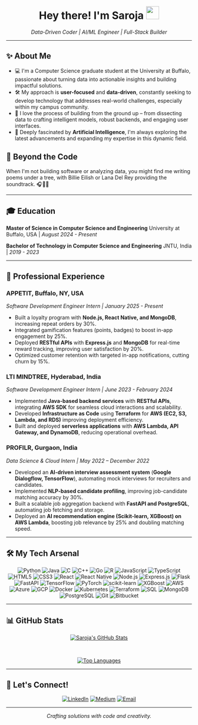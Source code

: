 <div align="center">
  <h1>Hey there! I'm Saroja <img src="https://media.giphy.com/media/hvRJCLFzcasrR4ia7z/giphy.gif" width="35px"></h1>
  <i>Data-Driven Coder | AI/ML Engineer | Full-Stack Builder</i>
</div>

---

## ✨ About Me
- 💻 I'm a Computer Science graduate student at the University at Buffalo, passionate about turning data into actionable insights and building impactful solutions.
- 🛠️ My approach is **user-focused** and **data-driven**, constantly seeking to develop technology that addresses real-world challenges, especially within my campus community.
- 🚀 I love the process of building from the ground up – from dissecting data to crafting intelligent models, robust backends, and engaging user interfaces.
- 🧠 Deeply fascinated by **Artificial Intelligence**, I'm always exploring the latest advancements and expanding my expertise in this dynamic field.

## 🤔 Beyond the Code
When I'm not building software or analyzing data, you might find me writing poems under a tree, with Billie Eilish or Lana Del Rey providing the soundtrack. 🎧📜🌳

---

## 🎓 Education
**Master of Science in Computer Science and Engineering**
University at Buffalo, USA | *August 2024 - Present* 

**Bachelor of Technology in Computer Science and Engineering**
JNTU, India | *2019 - 2023*

---

## 💼 Professional Experience

### **APPETIT**, Buffalo, NY, USA
*Software Development Engineer Intern | January 2025 - Present*
- Built a loyalty program with **Node.js, React Native, and MongoDB**, increasing repeat orders by 30%.
- Integrated gamification features (points, badges) to boost in-app engagement by 25%.
- Deployed **RESTful APIs** with **Express.js** and **MongoDB** for real-time reward tracking, improving user satisfaction by 20%.
- Optimized customer retention with targeted in-app notifications, cutting churn by 15%.

### **LTI MINDTREE**, Hyderabad, India
*Software Development Engineer Intern | June 2023 - February 2024*
- Implemented **Java-based backend services** with **RESTful APIs**, integrating **AWS SDK** for seamless cloud interactions and scalability.
- Developed **Infrastructure as Code** using **Terraform** for **AWS (EC2, S3, Lambda, and RDS)** improving deployment efficiency.
- Built and deployed **serverless applications** with **AWS Lambda, API Gateway, and DynamoDB**, reducing operational overhead.

### **PROFILR**, Gurgaon, India
*Data Science & Cloud Intern | May 2022 – December 2022*
- Developed an **AI-driven interview assessment system** (**Google Dialogflow, TensorFlow**), automating mock interviews for recruiters and candidates.
- Implemented **NLP-based candidate profiling**, improving job-candidate matching accuracy by 30%.
- Built a scalable job aggregation backend with **FastAPI and PostgreSQL**, automating job fetching and storage.
- Deployed an **AI recommendation engine (Scikit-learn, XGBoost) on AWS Lambda**, boosting job relevance by 25% and doubling matching speed.

---

## 🛠️ My Tech Arsenal
<p align="center">
  <img src="https://img.shields.io/badge/-Python-3776AB?style=for-the-badge&logo=python&logoColor=white&color=black" alt="Python">
  <img src="https://img.shields.io/badge/-Java-007396?style=for-the-badge&logo=java&logoColor=white&color=black" alt="Java">
  <img src="https://img.shields.io/badge/-C-A8B9CC?style=for-the-badge&logo=c&logoColor=white&color=black" alt="C">
  <img src="https://img.shields.io/badge/-C++-00599C?style=for-the-badge&logo=c%2B%2B&logoColor=white&color=black" alt="C++">
  <img src="https://img.shields.io/badge/-Go-00ADD4?style=for-the-badge&logo=go&logoColor=white&color=black" alt="Go">
  <img src="https://img.shields.io/badge/-R-276DC3?style=for-the-badge&logo=r&logoColor=white&color=black" alt="R">
  <img src="https://img.shields.io/badge/-JavaScript-F7DF1E?style=for-the-badge&logo=javascript&logoColor=black&color=black" alt="JavaScript">
  <img src="https://img.shields.io/badge/-TypeScript-3178C6?style=for-the-badge&logo=typescript&logoColor=white&color=black" alt="TypeScript">
  <img src="https://img.shields.io/badge/-HTML5-E34F26?style=for-the-badge&logo=html5&logoColor=white&color=black" alt="HTML5">
  <img src="https://img.shields.io/badge/-CSS3-1572B6?style=for-the-badge&logo=css3&logoColor=white&color=black" alt="CSS3">
  <img src="https://img.shields.io/badge/-React-61DAFB?style=for-the-badge&logo=react&logoColor=black&color=black" alt="React">
  <img src="https://img.shields.io/badge/-React%20Native-61DAFB?style=for-the-badge&logo=react&logoColor=black&color=black" alt="React Native">
  <img src="https://img.shields.io/badge/-Node.js-339933?style=for-the-badge&logo=node.js&logoColor=white&color=black" alt="Node.js">
  <img src="https://img.shields.io/badge/-Express.js-000000?style=for-the-badge&logo=express&logoColor=white&color=black" alt="Express.js">
  <img src="https://img.shields.io/badge/-Flask-000000?style=for-the-badge&logo=flask&logoColor=white&color=black" alt="Flask">
   <img src="https://img.shields.io/badge/-FastAPI-009688?style=for-the-badge&logo=fastapi&logoColor=white&color=black" alt="FastAPI">
  <img src="https://img.shields.io/badge/-TensorFlow-FF6F00?style=for-the-badge&logo=tensorflow&logoColor=white&color=black" alt="TensorFlow">
  <img src="https://img.shields.io/badge/-PyTorch-EE4C2C?style=for-the-badge&logo=pytorch&logoColor=white&color=black" alt="PyTorch">
  <img src="https://img.shields.io/badge/-scikit--learn-F7931E?style=for-the-badge&logo=scikit-learn&logoColor=white&color=black" alt="scikit-learn">
  <img src="https://img.shields.io/badge/-XGBoost-FE6A00?style=for-the-badge&logo=xgboost&logoColor=white&color=black" alt="XGBoost">
  <img src="https://img.shields.io/badge/-AWS-232F3E?style=for-the-badge&logo=amazon-aws&logoColor=white&color=black" alt="AWS">
  <img src="https://img.shields.io/badge/-Azure-0078D4?style=for-the-badge&logo=microsoft-azure&logoColor=white&color=black" alt="Azure">
  <img src="https://img.shields.io/badge/-GCP-4285F4?style=for-the-badge&logo=google-cloud&logoColor=white&color=black" alt="GCP">
  <img src="https://img.shields.io/badge/-Docker-2496ED?style=for-the-badge&logo=docker&logoColor=white&color=black" alt="Docker">
  <img src="https://img.shields.io/badge/-Kubernetes-326CE5?style=for-the-badge&logo=kubernetes&logoColor=white&color=black" alt="Kubernetes">
  <img src="https://img.shields.io/badge/-Terraform-7B42BC?style=for-the-badge&logo=terraform&logoColor=white&color=black" alt="Terraform">
  <img src="https://img.shields.io/badge/-SQL-4479A1?style=for-the-badge&logo=mysql&logoColor=white&color=black" alt="SQL">
  <img src="https://img.shields.io/badge/-MongoDB-47A248?style=for-the-badge&logo=mongodb&logoColor=white&color=black" alt="MongoDB">
  <img src="https://img.shields.io/badge/-PostgreSQL-336791?style=for-the-badge&logo=postgresql&logoColor=white&color=black" alt="PostgreSQL">
  <img src="https://img.shields.io/badge/-Git-F05032?style=for-the-badge&logo=git&logoColor=white&color=black" alt="Git">
   <img src="https://img.shields.io/badge/-Bitbucket-0052CC?style=for-the-badge&logo=bitbucket&logoColor=white&color=black" alt="Bitbucket">
</p>

---

## 📊 GitHub Stats
<div align="center">

[![Saroja's GitHub Stats](https://github-readme-stats.vercel.app/api?username=Saroja-4050&show_icons=true&theme=dark&hide_rank=false&include_all_commits=true&text_color=FFD700&icon_color=FFD700&border_color=C0C0C0&title_color=FFFFFF)](https://github.com/anuraghazra/github-readme-stats)

<br/>

[![Top Languages](https://github-readme-stats.vercel.app/api/top-langs/?username=Saroja-4050&layout=compact&theme=dark&text_color=FFD700&icon_color=FFD700&border_color=C0C0C0&title_color=FFFFFF)](https://github.com/anuraghazra/github-readme-stats)

</div>

---

## 👋 Let's Connect!
<div align="center">
  <a href="https://www.linkedin.com/in/saroja-vuluvabeeti-b736a203/" target="_blank"><img src="https://img.shields.io/badge/-LinkedIn-0077B5?style=for-the-badge&logo=linkedin&logoColor=white" alt="LinkedIn"></a>
  <a href="https://medium.com/@sarojavuluvabeeti" target="_blank"><img src="https://img.shields.io/badge/-Medium-000000?style=for-the-badge&logo=medium&logoColor=white" alt="Medium"></a>
  <a href="mailto:sarojavuluvabeeti@gmail.com"><img src="https://img.shields.io/badge/-Email-D14836?style=for-the-badge&logo=gmail&logoColor=white" alt="Email"></a>
</div>

---

<div align="center">
  <i>Crafting solutions with code and creativity.</i>
</div>
